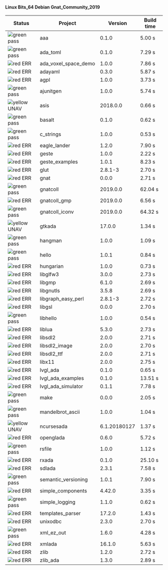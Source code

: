 #### Linux Bits_64 Debian Gnat_Community_2019

| Status | Project | Version | Build time |
| --- | --- | --- | --- |
|![green](https://placehold.it/8/00aa00/000000?text=+) pass | aaa | 0.1.0 |  5.00 s |
|![green](https://placehold.it/8/00aa00/000000?text=+) pass | ada_toml | 0.1.0 |  7.29 s |
|![red](https://placehold.it/8/ff0000/000000?text=+) ERR  | ada_voxel_space_demo | 1.0.0 |  7.86 s |
|![red](https://placehold.it/8/ff0000/000000?text=+) ERR  | adayaml | 0.3.0 |  5.87 s |
|![red](https://placehold.it/8/ff0000/000000?text=+) ERR  | agpl | 1.0.0 |  3.73 s |
|![green](https://placehold.it/8/00aa00/000000?text=+) pass | ajunitgen | 1.0.0 |  5.74 s |
|![yellow](https://placehold.it/8/ffbb00/000000?text=+) UNAV | asis | 2018.0.0 |  0.66 s |
|![green](https://placehold.it/8/00aa00/000000?text=+) pass | basalt | 0.1.0 |  0.62 s |
|![green](https://placehold.it/8/00aa00/000000?text=+) pass | c_strings | 1.0.0 |  0.53 s |
|![red](https://placehold.it/8/ff0000/000000?text=+) ERR  | eagle_lander | 1.2.0 |  7.90 s |
|![red](https://placehold.it/8/ff0000/000000?text=+) ERR  | geste | 1.0.0 |  2.22 s |
|![red](https://placehold.it/8/ff0000/000000?text=+) ERR  | geste_examples | 1.0.1 |  8.23 s |
|![red](https://placehold.it/8/ff0000/000000?text=+) ERR  | glut | 2.8.1-3 |  2.70 s |
|![red](https://placehold.it/8/ff0000/000000?text=+) ERR  | gnat | 0.0.0 |  2.71 s |
|![green](https://placehold.it/8/00aa00/000000?text=+) pass | gnatcoll | 2019.0.0 |  62.04 s |
|![red](https://placehold.it/8/ff0000/000000?text=+) ERR  | gnatcoll_gmp | 2019.0.0 |  6.56 s |
|![green](https://placehold.it/8/00aa00/000000?text=+) pass | gnatcoll_iconv | 2019.0.0 |  64.32 s |
|![yellow](https://placehold.it/8/ffbb00/000000?text=+) UNAV | gtkada | 17.0.0 |  1.34 s |
|![green](https://placehold.it/8/00aa00/000000?text=+) pass | hangman | 1.0.0 |  1.09 s |
|![green](https://placehold.it/8/00aa00/000000?text=+) pass | hello | 1.0.1 |  0.84 s |
|![red](https://placehold.it/8/ff0000/000000?text=+) ERR  | hungarian | 1.0.0 |  0.73 s |
|![red](https://placehold.it/8/ff0000/000000?text=+) ERR  | libglfw3 | 3.0.0 |  2.73 s |
|![red](https://placehold.it/8/ff0000/000000?text=+) ERR  | libgmp | 6.1.0 |  2.69 s |
|![red](https://placehold.it/8/ff0000/000000?text=+) ERR  | libgnutls | 3.5.8 |  2.69 s |
|![red](https://placehold.it/8/ff0000/000000?text=+) ERR  | libgraph_easy_perl | 2.8.1-3 |  2.72 s |
|![red](https://placehold.it/8/ff0000/000000?text=+) ERR  | libgsl | 0.0.0 |  2.70 s |
|![green](https://placehold.it/8/00aa00/000000?text=+) pass | libhello | 1.0.0 |  0.54 s |
|![red](https://placehold.it/8/ff0000/000000?text=+) ERR  | liblua | 5.3.0 |  2.73 s |
|![red](https://placehold.it/8/ff0000/000000?text=+) ERR  | libsdl2 | 2.0.0 |  2.71 s |
|![red](https://placehold.it/8/ff0000/000000?text=+) ERR  | libsdl2_image | 2.0.0 |  2.70 s |
|![red](https://placehold.it/8/ff0000/000000?text=+) ERR  | libsdl2_ttf | 2.0.0 |  2.71 s |
|![red](https://placehold.it/8/ff0000/000000?text=+) ERR  | libx11 | 2.0.0 |  2.75 s |
|![red](https://placehold.it/8/ff0000/000000?text=+) ERR  | lvgl_ada | 0.1.0 |  0.65 s |
|![red](https://placehold.it/8/ff0000/000000?text=+) ERR  | lvgl_ada_examples | 0.1.0 |  13.51 s |
|![red](https://placehold.it/8/ff0000/000000?text=+) ERR  | lvgl_ada_simulator | 0.1.1 |  7.78 s |
|![green](https://placehold.it/8/00aa00/000000?text=+) pass | make | 0.0.0 |  2.05 s |
|![green](https://placehold.it/8/00aa00/000000?text=+) pass | mandelbrot_ascii | 1.0.0 |  1.04 s |
|![yellow](https://placehold.it/8/ffbb00/000000?text=+) UNAV | ncursesada | 6.1.20180127 |  1.37 s |
|![red](https://placehold.it/8/ff0000/000000?text=+) ERR  | openglada | 0.6.0 |  5.72 s |
|![green](https://placehold.it/8/00aa00/000000?text=+) pass | rsfile | 1.0.0 |  1.12 s |
|![red](https://placehold.it/8/ff0000/000000?text=+) ERR  | rxada | 0.1.0 |  25.10 s |
|![red](https://placehold.it/8/ff0000/000000?text=+) ERR  | sdlada | 2.3.1 |  7.58 s |
|![green](https://placehold.it/8/00aa00/000000?text=+) pass | semantic_versioning | 1.0.1 |  7.90 s |
|![red](https://placehold.it/8/ff0000/000000?text=+) ERR  | simple_components | 4.42.0 |  3.35 s |
|![green](https://placehold.it/8/00aa00/000000?text=+) pass | simple_logging | 1.1.0 |  0.62 s |
|![red](https://placehold.it/8/ff0000/000000?text=+) ERR  | templates_parser | 17.2.0 |  1.43 s |
|![red](https://placehold.it/8/ff0000/000000?text=+) ERR  | unixodbc | 2.3.0 |  2.70 s |
|![green](https://placehold.it/8/00aa00/000000?text=+) pass | xml_ez_out | 1.6.0 |  4.28 s |
|![red](https://placehold.it/8/ff0000/000000?text=+) ERR  | xmlada | 16.1.0 |  5.63 s |
|![red](https://placehold.it/8/ff0000/000000?text=+) ERR  | zlib | 1.2.0 |  2.72 s |
|![red](https://placehold.it/8/ff0000/000000?text=+) ERR  | zlib_ada | 1.3.0 |  2.89 s |
